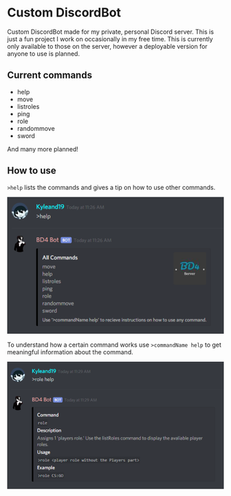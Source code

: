 # Custom DiscordBot
Custom DiscordBot made for my private, personal Discord server. This is just a fun project I work on occasionally in my free time. This is currently only available to those on the server, however a deployable version for anyone to use is planned.

Current commands
-----------------------------------------------------------------------
* help
* move
* listroles
* ping
* role
* randommove
* sword

And many more planned!

How to use
-----------------------------------------------------------------------
`>help` lists the commands and gives a tip on how to use other commands.

![Image of help command](/images/help1.png)

To understand how a certain command works use `>commandName help` to get meaningful information about the command.

![Image of command help command](/images/help2.png)
